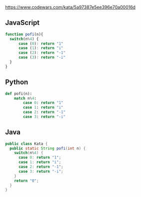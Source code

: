 https://www.codewars.com/kata/5a97387e5ee396e70a00016d

## JavaScript
```js
function pofi(n){
  switch(n%4) {
      case (0): return "1"
      case (1): return "i"
      case (2): return "-1"
      case (3): return "-i"
  }
}
```

## Python
```python
def pofi(n):
    match n%4:
        case 0: return "1"
        case 1: return "i"
        case 2: return "-1"
        case 3: return "-i"
```

## Java
```java
public class Kata {
  public static String pofi(int n) {
    switch(n%4) {
      case 0: return "1";
      case 1: return "i";
      case 2: return "-1";
      case 3: return "-i";
    }
    return "0";
  }
}
```